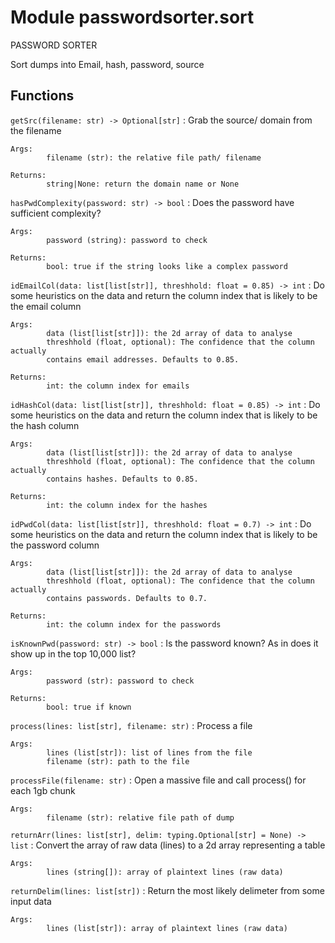 Module passwordsorter.sort
==========================
PASSWORD SORTER

Sort dumps into Email, hash, password, source

Functions
---------

    
`getSrc(filename: str) ‑> Optional[str]`
:   Grab the source/ domain from the filename
    
    Args:
            filename (str): the relative file path/ filename
    
    Returns:
            string|None: return the domain name or None

    
`hasPwdComplexity(password: str) ‑> bool`
:   Does the password have sufficient complexity?
    
    Args:
            password (string): password to check
    
    Returns:
            bool: true if the string looks like a complex password

    
`idEmailCol(data: list[list[str]], threshhold: float = 0.85) ‑> int`
:   Do some heuristics on the data and return the column index that is
    likely to be the email column
    
    Args:
            data (list[list[str]]): the 2d array of data to analyse
            threshhold (float, optional): The confidence that the column actually
            contains email addresses. Defaults to 0.85.
    
    Returns:
            int: the column index for emails

    
`idHashCol(data: list[list[str]], threshhold: float = 0.85) ‑> int`
:   Do some heuristics on the data and return the column index that is
    likely to be the hash column
    
    Args:
            data (list[list[str]]): the 2d array of data to analyse
            threshhold (float, optional): The confidence that the column actually
            contains hashes. Defaults to 0.85.
    
    Returns:
            int: the column index for the hashes

    
`idPwdCol(data: list[list[str]], threshhold: float = 0.7) ‑> int`
:   Do some heuristics on the data and return the column index that is
    likely to be the password column
    
    Args:
            data (list[list[str]]): the 2d array of data to analyse
            threshhold (float, optional): The confidence that the column actually
            contains passwords. Defaults to 0.7.
    
    Returns:
            int: the column index for the passwords

    
`isKnownPwd(password: str) ‑> bool`
:   Is the password known? As in does it show up in the top 10,000 list?
    
    Args:
            password (str): password to check
    
    Returns:
            bool: true if known

    
`process(lines: list[str], filename: str)`
:   Process a file
    
    Args:
            lines (list[str]): list of lines from the file
            filename (str): path to the file

    
`processFile(filename: str)`
:   Open a massive file and call process() for each 1gb chunk
    
    Args:
            filename (str): relative file path of dump

    
`returnArr(lines: list[str], delim: typing.Optional[str] = None) ‑> list`
:   Convert the array of raw data (lines) to a 2d array representing a table
    
    Args:
            lines (string[]): array of plaintext lines (raw data)

    
`returnDelim(lines: list[str])`
:   Return the most likely delimeter from some input data
    
    Args:
            lines (list[str]): array of plaintext lines (raw data)